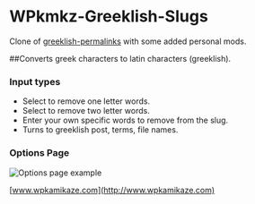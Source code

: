 WPkmkz-Greeklish-Slugs
======================
Clone of [greeklish-permalinks](https://github.com/dyrer/greeklish-permalinks) with some added personal mods.

##Converts greek characters to latin characters (greeklish).

### Input types

* Select to remove one letter words.
* Select to remove two letter words.
* Enter your own specific words to remove from the slug.
* Turns to greeklish post, terms, file names.

### Options Page

![Options page example](http://i.imgur.com/WEvXFAg.png)



[www.wpkamikaze.com](http://www.wpkamikaze.com)

